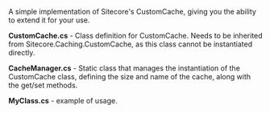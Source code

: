 A simple implementation of Sitecore's CustomCache,
giving you the ability to extend it for your use.

<b>CustomCache.cs</b> - Class definition for CustomCache. Needs to be inherited from Sitecore.Caching.CustomCache, as this class cannot be instantiated directly. 

<b>CacheManager.cs</b> - Static class that manages the instantiation of the CustomCache class, defining the size and name of the cache, along with the get/set methods.

<b>MyClass.cs</b> - example of usage.
